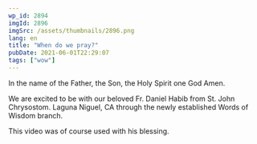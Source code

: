 ```yaml
---
wp_id: 2894
imgId: 2896
imgSrc: /assets/thumbnails/2896.png
lang: en
title: "When do we pray?"
pubDate: 2021-06-01T22:29:07
tags: ["wow"]
---
```


<!-- page: 6 -->

<p>In the name of the Father, the Son, the Holy Spirit one God Amen.</p>
<p>We are excited to be with our beloved Fr. Daniel Habib from St. John Chrysostom. Laguna Niguel, CA through the newly established Words of Wisdom branch.</p>
<p>This video was of course used with his blessing.</p>
<p>&nbsp;</p>
